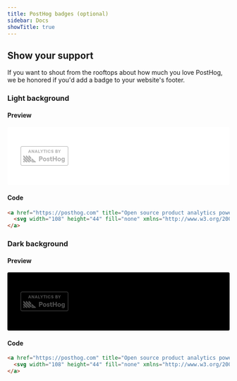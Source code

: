 ```yaml
---
title: PostHog badges (optional)
sidebar: Docs
showTitle: true
---
```


## Show your support

If you want to shout from the rooftops about how much you love PostHog, we be honored if you'd add a badge to your website's footer.

### Light background

#### Preview

<div style="background: #fff; border-radius: 3px; padding: 30px;">

<svg width="108" height="44" fill="none" xmlns="http://www.w3.org/2000/svg"><rect x=".5" y=".5" width="107" height="43" rx="2.5" stroke="#000" stroke-opacity=".3"/><g clip-path="url(#a)" fill="#000" fill-opacity=".3"><path d="M6 34.01c0-.89 1.077-1.337 1.707-.706l1.384 1.384c.63.63.184 1.707-.707 1.707H7a1 1 0 0 1-1-1V34.01Zm0-4.027a1 1 0 0 0 .293.707l5.412 5.412a1 1 0 0 0 .707.293h1.97c.892 0 1.338-1.077.708-1.707l-7.383-7.383c-.63-.63-1.707-.183-1.707.707v1.97Zm0-5.999a1 1 0 0 0 .293.707l11.41 11.411a1 1 0 0 0 .708.293h1.97c.89 0 1.337-1.077.707-1.707l-13.38-13.38c-.63-.63-1.708-.185-1.708.706v1.97Zm5.998 0a1 1 0 0 0 .293.707l9.997 9.997c.63.63 1.707.184 1.707-.707v-1.97a1 1 0 0 0-.293-.708l-9.997-9.996c-.63-.63-1.707-.184-1.707.707v1.97Zm7.705-2.677c-.63-.63-1.707-.184-1.707.707v1.97a1 1 0 0 0 .293.707l3.998 3.999c.63.63 1.708.183 1.708-.707v-1.97a1 1 0 0 0-.293-.708l-3.999-3.998ZM31.515 33.118l-4.965-4.964c-.63-.63-1.707-.184-1.707.707v6.534a1 1 0 0 0 1 1h7.989c.53 0 .96-.43.96-.96s-.435-.95-.953-1.059a4.634 4.634 0 0 1-2.324-1.258Zm-3.793 1.357a.96.96 0 1 1 0-1.92.96.96 0 0 1 0 1.92ZM41.79 34h2.465v-4.087h2.059c2.262 0 3.713-1.342 3.713-3.417 0-2.074-1.451-3.416-3.713-3.416H41.79V34Zm2.465-6.193v-2.621h1.81c.935 0 1.497.5 1.497 1.31 0 .812-.562 1.31-1.498 1.31h-1.81ZM54.486 34.125c2.402 0 4.15-1.716 4.15-4.056s-1.748-4.056-4.15-4.056c-2.434 0-4.15 1.716-4.15 4.056s1.716 4.056 4.15 4.056Zm-1.872-4.056c0-1.248.749-2.106 1.872-2.106 1.107 0 1.856.858 1.856 2.106 0 1.248-.749 2.106-1.856 2.106-1.123 0-1.872-.858-1.872-2.106ZM62.58 34.125c1.84 0 3.088-1.155 3.088-2.512 0-3.182-4.227-2.153-4.227-3.4 0-.344.359-.562.873-.562.53 0 1.17.327 1.373 1.045l1.841-.764c-.359-1.14-1.685-1.92-3.292-1.92-1.731 0-2.807 1.03-2.807 2.263 0 2.98 4.165 2.153 4.165 3.385 0 .437-.406.733-1.014.733-.874 0-1.482-.608-1.67-1.341l-1.84.717c.405 1.186 1.59 2.356 3.51 2.356ZM71.598 33.922l-.156-1.981c-.265.14-.608.187-.89.187-.56 0-.935-.406-.935-1.108v-2.98h1.903v-1.902h-1.903V23.86h-2.293v2.278h-1.248v1.903h1.248v3.276c0 1.903 1.294 2.808 2.995 2.808.468 0 .905-.078 1.28-.203ZM79.594 23.08v4.243h-4.337V23.08h-2.465V34h2.465v-4.57h4.337V34h2.48V23.08h-2.48ZM87.545 34.125c2.402 0 4.15-1.716 4.15-4.056s-1.748-4.056-4.15-4.056c-2.434 0-4.15 1.716-4.15 4.056s1.716 4.056 4.15 4.056Zm-1.872-4.056c0-1.248.749-2.106 1.872-2.106 1.108 0 1.856.858 1.856 2.106 0 1.248-.748 2.106-1.856 2.106-1.123 0-1.872-.858-1.872-2.106ZM96.12 33.75c.859 0 1.623-.296 2.029-.81v.748c0 .874-.702 1.482-1.779 1.482-.764 0-1.435-.374-1.544-1.014l-2.09.328c.28 1.482 1.793 2.48 3.634 2.48 2.418 0 4.025-1.42 4.025-3.526v-7.3h-2.262v.67c-.421-.483-1.139-.795-2.06-.795-2.183 0-3.556 1.497-3.556 3.869 0 2.37 1.373 3.868 3.604 3.868Zm-1.372-3.868c0-1.17.686-1.92 1.747-1.92 1.076 0 1.763.75 1.763 1.92s-.686 1.918-1.763 1.918c-1.06 0-1.747-.748-1.747-1.918Z"/></g><path d="m20.462 10.07.77 2.17h-1.54l.77-2.17Zm-3.4 4.93h1.64l.51-1.44h2.5l.51 1.44h1.63l-2.65-7h-1.49l-2.65 7ZM24.968 15h1.47v-4.5l2.72 4.5h1.57V8h-1.47v4.5L26.538 8h-1.57v7ZM35.32 10.07l.77 2.17h-1.54l.77-2.17ZM31.92 15h1.64l.51-1.44h2.5l.51 1.44h1.63l-2.65-7h-1.49l-2.65 7ZM39.825 15h4.72v-1.36h-3.14V8h-1.58v7ZM46.92 15h1.58v-2.89L50.87 8H49.2l-1.49 2.63L46.23 8h-1.68l2.37 4.11V15ZM53.577 15h1.58V9.35h2.05V8h-5.69v1.35h2.06V15ZM58.318 15h1.58V8h-1.58v7ZM64.88 15.08c1.65 0 2.82-.83 3.15-2.22l-1.59-.36c-.16.75-.75 1.22-1.57 1.22-1.07 0-1.92-.76-1.92-2.22 0-1.46.86-2.23 1.92-2.23.81 0 1.45.53 1.61 1.37l1.57-.33c-.2-1.45-1.42-2.39-3.17-2.39-1.87 0-3.52 1.22-3.52 3.58 0 2.36 1.62 3.58 3.52 3.58ZM71.872 15.08c1.61 0 2.69-.85 2.69-2.12 0-2.86-3.6-1.97-3.6-3.08 0-.39.34-.62.89-.62.66 0 1.13.41 1.27 1.04l1.41-.59c-.24-1.07-1.33-1.79-2.68-1.79-1.37 0-2.47.82-2.47 1.97 0 2.57 3.59 1.79 3.59 3.11 0 .44-.41.74-1.04.74-.69 0-1.3-.52-1.39-1.3l-1.38.41c.13 1.28 1.31 2.23 2.71 2.23ZM78.872 15h2.92c1.48 0 2.52-.76 2.52-2.09 0-.91-.54-1.48-1.17-1.73.4-.22.81-.72.81-1.38 0-1.17-.97-1.8-2.23-1.8h-2.85v7Zm1.58-1.36v-1.67h1.21c.81 0 1.16.3 1.16.85 0 .54-.35.82-1.16.82h-1.21Zm0-2.99V9.24h1.11c.66 0 .94.27.94.71 0 .43-.28.7-.91.7h-1.14ZM87.04 15h1.58v-2.89L90.99 8h-1.67l-1.49 2.63L86.35 8h-1.68l2.37 4.11V15Z" fill="#000" fill-opacity=".3"/><defs><clipPath id="a"><path fill="#fff" transform="translate(6 19)" d="M0 0h94.2v18H0z"/></clipPath></defs></svg>
</div>

#### Code

```html
<a href="https://posthog.com" title="Open source product analytics powered by PostHog">
  <svg width="108" height="44" fill="none" xmlns="http://www.w3.org/2000/svg"><rect x=".5" y=".5" width="107" height="43" rx="2.5" stroke="#000" stroke-opacity=".3"/><g clip-path="url(#a)" fill="#000" fill-opacity=".3"><path d="M6 34.01c0-.89 1.077-1.337 1.707-.706l1.384 1.384c.63.63.184 1.707-.707 1.707H7a1 1 0 0 1-1-1V34.01Zm0-4.027a1 1 0 0 0 .293.707l5.412 5.412a1 1 0 0 0 .707.293h1.97c.892 0 1.338-1.077.708-1.707l-7.383-7.383c-.63-.63-1.707-.183-1.707.707v1.97Zm0-5.999a1 1 0 0 0 .293.707l11.41 11.411a1 1 0 0 0 .708.293h1.97c.89 0 1.337-1.077.707-1.707l-13.38-13.38c-.63-.63-1.708-.185-1.708.706v1.97Zm5.998 0a1 1 0 0 0 .293.707l9.997 9.997c.63.63 1.707.184 1.707-.707v-1.97a1 1 0 0 0-.293-.708l-9.997-9.996c-.63-.63-1.707-.184-1.707.707v1.97Zm7.705-2.677c-.63-.63-1.707-.184-1.707.707v1.97a1 1 0 0 0 .293.707l3.998 3.999c.63.63 1.708.183 1.708-.707v-1.97a1 1 0 0 0-.293-.708l-3.999-3.998ZM31.515 33.118l-4.965-4.964c-.63-.63-1.707-.184-1.707.707v6.534a1 1 0 0 0 1 1h7.989c.53 0 .96-.43.96-.96s-.435-.95-.953-1.059a4.634 4.634 0 0 1-2.324-1.258Zm-3.793 1.357a.96.96 0 1 1 0-1.92.96.96 0 0 1 0 1.92ZM41.79 34h2.465v-4.087h2.059c2.262 0 3.713-1.342 3.713-3.417 0-2.074-1.451-3.416-3.713-3.416H41.79V34Zm2.465-6.193v-2.621h1.81c.935 0 1.497.5 1.497 1.31 0 .812-.562 1.31-1.498 1.31h-1.81ZM54.486 34.125c2.402 0 4.15-1.716 4.15-4.056s-1.748-4.056-4.15-4.056c-2.434 0-4.15 1.716-4.15 4.056s1.716 4.056 4.15 4.056Zm-1.872-4.056c0-1.248.749-2.106 1.872-2.106 1.107 0 1.856.858 1.856 2.106 0 1.248-.749 2.106-1.856 2.106-1.123 0-1.872-.858-1.872-2.106ZM62.58 34.125c1.84 0 3.088-1.155 3.088-2.512 0-3.182-4.227-2.153-4.227-3.4 0-.344.359-.562.873-.562.53 0 1.17.327 1.373 1.045l1.841-.764c-.359-1.14-1.685-1.92-3.292-1.92-1.731 0-2.807 1.03-2.807 2.263 0 2.98 4.165 2.153 4.165 3.385 0 .437-.406.733-1.014.733-.874 0-1.482-.608-1.67-1.341l-1.84.717c.405 1.186 1.59 2.356 3.51 2.356ZM71.598 33.922l-.156-1.981c-.265.14-.608.187-.89.187-.56 0-.935-.406-.935-1.108v-2.98h1.903v-1.902h-1.903V23.86h-2.293v2.278h-1.248v1.903h1.248v3.276c0 1.903 1.294 2.808 2.995 2.808.468 0 .905-.078 1.28-.203ZM79.594 23.08v4.243h-4.337V23.08h-2.465V34h2.465v-4.57h4.337V34h2.48V23.08h-2.48ZM87.545 34.125c2.402 0 4.15-1.716 4.15-4.056s-1.748-4.056-4.15-4.056c-2.434 0-4.15 1.716-4.15 4.056s1.716 4.056 4.15 4.056Zm-1.872-4.056c0-1.248.749-2.106 1.872-2.106 1.108 0 1.856.858 1.856 2.106 0 1.248-.748 2.106-1.856 2.106-1.123 0-1.872-.858-1.872-2.106ZM96.12 33.75c.859 0 1.623-.296 2.029-.81v.748c0 .874-.702 1.482-1.779 1.482-.764 0-1.435-.374-1.544-1.014l-2.09.328c.28 1.482 1.793 2.48 3.634 2.48 2.418 0 4.025-1.42 4.025-3.526v-7.3h-2.262v.67c-.421-.483-1.139-.795-2.06-.795-2.183 0-3.556 1.497-3.556 3.869 0 2.37 1.373 3.868 3.604 3.868Zm-1.372-3.868c0-1.17.686-1.92 1.747-1.92 1.076 0 1.763.75 1.763 1.92s-.686 1.918-1.763 1.918c-1.06 0-1.747-.748-1.747-1.918Z"/></g><path d="m20.462 10.07.77 2.17h-1.54l.77-2.17Zm-3.4 4.93h1.64l.51-1.44h2.5l.51 1.44h1.63l-2.65-7h-1.49l-2.65 7ZM24.968 15h1.47v-4.5l2.72 4.5h1.57V8h-1.47v4.5L26.538 8h-1.57v7ZM35.32 10.07l.77 2.17h-1.54l.77-2.17ZM31.92 15h1.64l.51-1.44h2.5l.51 1.44h1.63l-2.65-7h-1.49l-2.65 7ZM39.825 15h4.72v-1.36h-3.14V8h-1.58v7ZM46.92 15h1.58v-2.89L50.87 8H49.2l-1.49 2.63L46.23 8h-1.68l2.37 4.11V15ZM53.577 15h1.58V9.35h2.05V8h-5.69v1.35h2.06V15ZM58.318 15h1.58V8h-1.58v7ZM64.88 15.08c1.65 0 2.82-.83 3.15-2.22l-1.59-.36c-.16.75-.75 1.22-1.57 1.22-1.07 0-1.92-.76-1.92-2.22 0-1.46.86-2.23 1.92-2.23.81 0 1.45.53 1.61 1.37l1.57-.33c-.2-1.45-1.42-2.39-3.17-2.39-1.87 0-3.52 1.22-3.52 3.58 0 2.36 1.62 3.58 3.52 3.58ZM71.872 15.08c1.61 0 2.69-.85 2.69-2.12 0-2.86-3.6-1.97-3.6-3.08 0-.39.34-.62.89-.62.66 0 1.13.41 1.27 1.04l1.41-.59c-.24-1.07-1.33-1.79-2.68-1.79-1.37 0-2.47.82-2.47 1.97 0 2.57 3.59 1.79 3.59 3.11 0 .44-.41.74-1.04.74-.69 0-1.3-.52-1.39-1.3l-1.38.41c.13 1.28 1.31 2.23 2.71 2.23ZM78.872 15h2.92c1.48 0 2.52-.76 2.52-2.09 0-.91-.54-1.48-1.17-1.73.4-.22.81-.72.81-1.38 0-1.17-.97-1.8-2.23-1.8h-2.85v7Zm1.58-1.36v-1.67h1.21c.81 0 1.16.3 1.16.85 0 .54-.35.82-1.16.82h-1.21Zm0-2.99V9.24h1.11c.66 0 .94.27.94.71 0 .43-.28.7-.91.7h-1.14ZM87.04 15h1.58v-2.89L90.99 8h-1.67l-1.49 2.63L86.35 8h-1.68l2.37 4.11V15Z" fill="#000" fill-opacity=".3"/><defs><clipPath id="a"><path fill="#fff" transform="translate(6 19)" d="M0 0h94.2v18H0z"/></clipPath></defs></svg>
</a>
```

### Dark background

#### Preview

<div style="background: #000; border-radius: 3px; padding: 30px;">

<svg width="108" height="44" fill="none" xmlns="http://www.w3.org/2000/svg"><rect x=".5" y=".5" width="107" height="43" rx="2.5" stroke="#fff" stroke-opacity=".3"/><g clip-path="url(#a)" fill="#fff" fill-opacity=".3"><path d="M6 34.01c0-.89 1.077-1.337 1.707-.706l1.384 1.384c.63.63.184 1.707-.707 1.707H7a1 1 0 0 1-1-1V34.01Zm0-4.027a1 1 0 0 0 .293.707l5.412 5.412a1 1 0 0 0 .707.293h1.97c.892 0 1.338-1.077.708-1.707l-7.383-7.383c-.63-.63-1.707-.183-1.707.707v1.97Zm0-5.999a1 1 0 0 0 .293.707l11.41 11.411a1 1 0 0 0 .708.293h1.97c.89 0 1.337-1.077.707-1.707l-13.38-13.38c-.63-.63-1.708-.185-1.708.706v1.97Zm5.998 0a1 1 0 0 0 .293.707l9.997 9.997c.63.63 1.707.184 1.707-.707v-1.97a1 1 0 0 0-.293-.708l-9.997-9.996c-.63-.63-1.707-.184-1.707.707v1.97Zm7.705-2.677c-.63-.63-1.707-.184-1.707.707v1.97a1 1 0 0 0 .293.707l3.998 3.999c.63.63 1.708.183 1.708-.707v-1.97a1 1 0 0 0-.293-.708l-3.999-3.998ZM31.515 33.118l-4.965-4.964c-.63-.63-1.707-.184-1.707.707v6.534a1 1 0 0 0 1 1h7.989c.53 0 .96-.43.96-.96s-.435-.95-.954-1.059a4.633 4.633 0 0 1-2.323-1.258Zm-3.793 1.357a.96.96 0 1 1 0-1.92.96.96 0 0 1 0 1.92ZM41.79 34h2.465v-4.087h2.059c2.262 0 3.712-1.342 3.712-3.417 0-2.074-1.45-3.416-3.712-3.416H41.79V34Zm2.465-6.193v-2.621h1.81c.935 0 1.497.5 1.497 1.31 0 .812-.562 1.31-1.498 1.31h-1.81ZM54.486 34.125c2.402 0 4.15-1.716 4.15-4.056s-1.748-4.056-4.15-4.056c-2.434 0-4.15 1.716-4.15 4.056s1.716 4.056 4.15 4.056Zm-1.872-4.056c0-1.248.748-2.106 1.872-2.106 1.107 0 1.856.858 1.856 2.106 0 1.248-.749 2.106-1.856 2.106-1.123 0-1.872-.858-1.872-2.106ZM62.58 34.125c1.84 0 3.088-1.155 3.088-2.512 0-3.182-4.227-2.153-4.227-3.4 0-.344.359-.562.873-.562.53 0 1.17.327 1.373 1.045l1.841-.764c-.359-1.14-1.685-1.92-3.292-1.92-1.731 0-2.807 1.03-2.807 2.263 0 2.98 4.165 2.153 4.165 3.385 0 .437-.406.733-1.014.733-.874 0-1.482-.608-1.67-1.341l-1.84.717c.405 1.186 1.59 2.356 3.51 2.356ZM71.598 33.922l-.156-1.981c-.265.14-.608.187-.89.187-.56 0-.935-.406-.935-1.108v-2.98h1.903v-1.902h-1.903V23.86h-2.293v2.278h-1.248v1.903h1.248v3.276c0 1.903 1.294 2.808 2.995 2.808.468 0 .905-.078 1.279-.203ZM79.594 23.08v4.243h-4.337V23.08h-2.465V34h2.465v-4.57h4.337V34h2.48V23.08h-2.48ZM87.545 34.125c2.402 0 4.15-1.716 4.15-4.056s-1.748-4.056-4.15-4.056c-2.434 0-4.15 1.716-4.15 4.056s1.716 4.056 4.15 4.056Zm-1.872-4.056c0-1.248.749-2.106 1.872-2.106 1.108 0 1.856.858 1.856 2.106 0 1.248-.748 2.106-1.856 2.106-1.123 0-1.872-.858-1.872-2.106ZM96.12 33.75c.859 0 1.623-.296 2.029-.81v.748c0 .874-.702 1.482-1.779 1.482-.764 0-1.435-.374-1.544-1.014l-2.09.328c.28 1.482 1.793 2.48 3.634 2.48 2.418 0 4.025-1.42 4.025-3.526v-7.3h-2.262v.67c-.421-.483-1.139-.795-2.06-.795-2.183 0-3.556 1.497-3.556 3.869 0 2.37 1.373 3.868 3.604 3.868Zm-1.372-3.868c0-1.17.686-1.92 1.747-1.92 1.076 0 1.763.75 1.763 1.92S97.57 31.8 96.495 31.8c-1.06 0-1.747-.748-1.747-1.918Z"/></g><path d="m20.462 10.07.77 2.17h-1.54l.77-2.17Zm-3.4 4.93h1.64l.51-1.44h2.5l.51 1.44h1.63l-2.65-7h-1.49l-2.65 7ZM24.968 15h1.47v-4.5l2.72 4.5h1.57V8h-1.47v4.5L26.538 8h-1.57v7ZM35.32 10.07l.77 2.17h-1.54l.77-2.17ZM31.92 15h1.64l.51-1.44h2.5l.51 1.44h1.63l-2.65-7h-1.49l-2.65 7ZM39.825 15h4.72v-1.36h-3.14V8h-1.58v7ZM46.92 15h1.58v-2.89L50.87 8H49.2l-1.49 2.63L46.23 8h-1.68l2.37 4.11V15ZM53.577 15h1.58V9.35h2.05V8h-5.69v1.35h2.06V15ZM58.318 15h1.58V8h-1.58v7ZM64.88 15.08c1.65 0 2.82-.83 3.15-2.22l-1.59-.36c-.16.75-.75 1.22-1.57 1.22-1.07 0-1.92-.76-1.92-2.22 0-1.46.86-2.23 1.92-2.23.81 0 1.45.53 1.61 1.37l1.57-.33c-.2-1.45-1.42-2.39-3.17-2.39-1.87 0-3.52 1.22-3.52 3.58 0 2.36 1.62 3.58 3.52 3.58ZM71.872 15.08c1.61 0 2.69-.85 2.69-2.12 0-2.86-3.6-1.97-3.6-3.08 0-.39.34-.62.89-.62.66 0 1.13.41 1.27 1.04l1.41-.59c-.24-1.07-1.33-1.79-2.68-1.79-1.37 0-2.47.82-2.47 1.97 0 2.57 3.59 1.79 3.59 3.11 0 .44-.41.74-1.04.74-.69 0-1.3-.52-1.39-1.3l-1.38.41c.13 1.28 1.31 2.23 2.71 2.23ZM78.872 15h2.92c1.48 0 2.52-.76 2.52-2.09 0-.91-.54-1.48-1.17-1.73.4-.22.81-.72.81-1.38 0-1.17-.97-1.8-2.23-1.8h-2.85v7Zm1.58-1.36v-1.67h1.21c.81 0 1.16.3 1.16.85 0 .54-.35.82-1.16.82h-1.21Zm0-2.99V9.24h1.11c.66 0 .94.27.94.71 0 .43-.28.7-.91.7h-1.14ZM87.04 15h1.58v-2.89L90.99 8h-1.67l-1.49 2.63L86.35 8h-1.68l2.37 4.11V15Z" fill="#fff" fill-opacity=".3"/><defs><clipPath id="a"><path fill="#fff" transform="translate(6 19)" d="M0 0h94.2v18H0z"/></clipPath></defs></svg>
</div>

#### Code

```html
<a href="https://posthog.com" title="Open source product analytics powered by PostHog">
  <svg width="108" height="44" fill="none" xmlns="http://www.w3.org/2000/svg"><rect x=".5" y=".5" width="107" height="43" rx="2.5" stroke="#fff" stroke-opacity=".3"/><g clip-path="url(#a)" fill="#fff" fill-opacity=".3"><path d="M6 34.01c0-.89 1.077-1.337 1.707-.706l1.384 1.384c.63.63.184 1.707-.707 1.707H7a1 1 0 0 1-1-1V34.01Zm0-4.027a1 1 0 0 0 .293.707l5.412 5.412a1 1 0 0 0 .707.293h1.97c.892 0 1.338-1.077.708-1.707l-7.383-7.383c-.63-.63-1.707-.183-1.707.707v1.97Zm0-5.999a1 1 0 0 0 .293.707l11.41 11.411a1 1 0 0 0 .708.293h1.97c.89 0 1.337-1.077.707-1.707l-13.38-13.38c-.63-.63-1.708-.185-1.708.706v1.97Zm5.998 0a1 1 0 0 0 .293.707l9.997 9.997c.63.63 1.707.184 1.707-.707v-1.97a1 1 0 0 0-.293-.708l-9.997-9.996c-.63-.63-1.707-.184-1.707.707v1.97Zm7.705-2.677c-.63-.63-1.707-.184-1.707.707v1.97a1 1 0 0 0 .293.707l3.998 3.999c.63.63 1.708.183 1.708-.707v-1.97a1 1 0 0 0-.293-.708l-3.999-3.998ZM31.515 33.118l-4.965-4.964c-.63-.63-1.707-.184-1.707.707v6.534a1 1 0 0 0 1 1h7.989c.53 0 .96-.43.96-.96s-.435-.95-.954-1.059a4.633 4.633 0 0 1-2.323-1.258Zm-3.793 1.357a.96.96 0 1 1 0-1.92.96.96 0 0 1 0 1.92ZM41.79 34h2.465v-4.087h2.059c2.262 0 3.712-1.342 3.712-3.417 0-2.074-1.45-3.416-3.712-3.416H41.79V34Zm2.465-6.193v-2.621h1.81c.935 0 1.497.5 1.497 1.31 0 .812-.562 1.31-1.498 1.31h-1.81ZM54.486 34.125c2.402 0 4.15-1.716 4.15-4.056s-1.748-4.056-4.15-4.056c-2.434 0-4.15 1.716-4.15 4.056s1.716 4.056 4.15 4.056Zm-1.872-4.056c0-1.248.748-2.106 1.872-2.106 1.107 0 1.856.858 1.856 2.106 0 1.248-.749 2.106-1.856 2.106-1.123 0-1.872-.858-1.872-2.106ZM62.58 34.125c1.84 0 3.088-1.155 3.088-2.512 0-3.182-4.227-2.153-4.227-3.4 0-.344.359-.562.873-.562.53 0 1.17.327 1.373 1.045l1.841-.764c-.359-1.14-1.685-1.92-3.292-1.92-1.731 0-2.807 1.03-2.807 2.263 0 2.98 4.165 2.153 4.165 3.385 0 .437-.406.733-1.014.733-.874 0-1.482-.608-1.67-1.341l-1.84.717c.405 1.186 1.59 2.356 3.51 2.356ZM71.598 33.922l-.156-1.981c-.265.14-.608.187-.89.187-.56 0-.935-.406-.935-1.108v-2.98h1.903v-1.902h-1.903V23.86h-2.293v2.278h-1.248v1.903h1.248v3.276c0 1.903 1.294 2.808 2.995 2.808.468 0 .905-.078 1.279-.203ZM79.594 23.08v4.243h-4.337V23.08h-2.465V34h2.465v-4.57h4.337V34h2.48V23.08h-2.48ZM87.545 34.125c2.402 0 4.15-1.716 4.15-4.056s-1.748-4.056-4.15-4.056c-2.434 0-4.15 1.716-4.15 4.056s1.716 4.056 4.15 4.056Zm-1.872-4.056c0-1.248.749-2.106 1.872-2.106 1.108 0 1.856.858 1.856 2.106 0 1.248-.748 2.106-1.856 2.106-1.123 0-1.872-.858-1.872-2.106ZM96.12 33.75c.859 0 1.623-.296 2.029-.81v.748c0 .874-.702 1.482-1.779 1.482-.764 0-1.435-.374-1.544-1.014l-2.09.328c.28 1.482 1.793 2.48 3.634 2.48 2.418 0 4.025-1.42 4.025-3.526v-7.3h-2.262v.67c-.421-.483-1.139-.795-2.06-.795-2.183 0-3.556 1.497-3.556 3.869 0 2.37 1.373 3.868 3.604 3.868Zm-1.372-3.868c0-1.17.686-1.92 1.747-1.92 1.076 0 1.763.75 1.763 1.92S97.57 31.8 96.495 31.8c-1.06 0-1.747-.748-1.747-1.918Z"/></g><path d="m20.462 10.07.77 2.17h-1.54l.77-2.17Zm-3.4 4.93h1.64l.51-1.44h2.5l.51 1.44h1.63l-2.65-7h-1.49l-2.65 7ZM24.968 15h1.47v-4.5l2.72 4.5h1.57V8h-1.47v4.5L26.538 8h-1.57v7ZM35.32 10.07l.77 2.17h-1.54l.77-2.17ZM31.92 15h1.64l.51-1.44h2.5l.51 1.44h1.63l-2.65-7h-1.49l-2.65 7ZM39.825 15h4.72v-1.36h-3.14V8h-1.58v7ZM46.92 15h1.58v-2.89L50.87 8H49.2l-1.49 2.63L46.23 8h-1.68l2.37 4.11V15ZM53.577 15h1.58V9.35h2.05V8h-5.69v1.35h2.06V15ZM58.318 15h1.58V8h-1.58v7ZM64.88 15.08c1.65 0 2.82-.83 3.15-2.22l-1.59-.36c-.16.75-.75 1.22-1.57 1.22-1.07 0-1.92-.76-1.92-2.22 0-1.46.86-2.23 1.92-2.23.81 0 1.45.53 1.61 1.37l1.57-.33c-.2-1.45-1.42-2.39-3.17-2.39-1.87 0-3.52 1.22-3.52 3.58 0 2.36 1.62 3.58 3.52 3.58ZM71.872 15.08c1.61 0 2.69-.85 2.69-2.12 0-2.86-3.6-1.97-3.6-3.08 0-.39.34-.62.89-.62.66 0 1.13.41 1.27 1.04l1.41-.59c-.24-1.07-1.33-1.79-2.68-1.79-1.37 0-2.47.82-2.47 1.97 0 2.57 3.59 1.79 3.59 3.11 0 .44-.41.74-1.04.74-.69 0-1.3-.52-1.39-1.3l-1.38.41c.13 1.28 1.31 2.23 2.71 2.23ZM78.872 15h2.92c1.48 0 2.52-.76 2.52-2.09 0-.91-.54-1.48-1.17-1.73.4-.22.81-.72.81-1.38 0-1.17-.97-1.8-2.23-1.8h-2.85v7Zm1.58-1.36v-1.67h1.21c.81 0 1.16.3 1.16.85 0 .54-.35.82-1.16.82h-1.21Zm0-2.99V9.24h1.11c.66 0 .94.27.94.71 0 .43-.28.7-.91.7h-1.14ZM87.04 15h1.58v-2.89L90.99 8h-1.67l-1.49 2.63L86.35 8h-1.68l2.37 4.11V15Z" fill="#fff" fill-opacity=".3"/><defs><clipPath id="a"><path fill="#fff" transform="translate(6 19)" d="M0 0h94.2v18H0z"/></clipPath></defs></svg>
</a>
```

